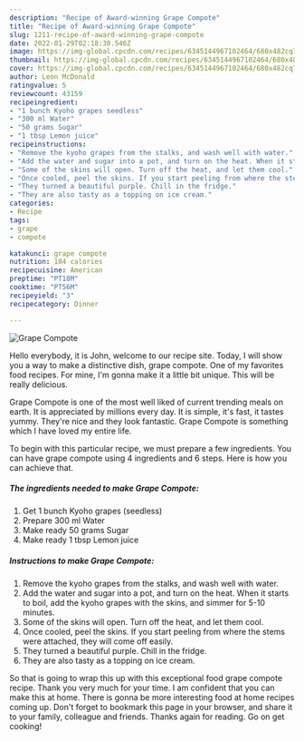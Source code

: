 ```yaml
---
description: "Recipe of Award-winning Grape Compote"
title: "Recipe of Award-winning Grape Compote"
slug: 1211-recipe-of-award-winning-grape-compote
date: 2022-01-29T02:18:30.546Z
image: https://img-global.cpcdn.com/recipes/6345144967102464/680x482cq70/grape-compote-recipe-main-photo.jpg
thumbnail: https://img-global.cpcdn.com/recipes/6345144967102464/680x482cq70/grape-compote-recipe-main-photo.jpg
cover: https://img-global.cpcdn.com/recipes/6345144967102464/680x482cq70/grape-compote-recipe-main-photo.jpg
author: Leon McDonald
ratingvalue: 5
reviewcount: 43159
recipeingredient:
- "1 bunch Kyoho grapes seedless"
- "300 ml Water"
- "50 grams Sugar"
- "1 tbsp Lemon juice"
recipeinstructions:
- "Remove the kyoho grapes from the stalks, and wash well with water."
- "Add the water and sugar into a pot, and turn on the heat. When it starts to boil, add the kyoho grapes with the skins, and simmer for 5-10 minutes."
- "Some of the skins will open. Turn off the heat, and let them cool."
- "Once cooled, peel the skins. If you start peeling from where the stems were attached, they will come off easily."
- "They turned a beautiful purple. Chill in the fridge."
- "They are also tasty as a topping on ice cream."
categories:
- Recipe
tags:
- grape
- compote

katakunci: grape compote 
nutrition: 184 calories
recipecuisine: American
preptime: "PT18M"
cooktime: "PT56M"
recipeyield: "3"
recipecategory: Dinner

---
```



![Grape Compote](https://img-global.cpcdn.com/recipes/6345144967102464/680x482cq70/grape-compote-recipe-main-photo.jpg)

Hello everybody, it is John, welcome to our recipe site. Today, I will show you a way to make a distinctive dish, grape compote. One of my favorites food recipes. For mine, I'm gonna make it a little bit unique. This will be really delicious.

Grape Compote is one of the most well liked of current trending meals on earth. It is appreciated by millions every day. It is simple, it's fast, it tastes yummy. They're nice and they look fantastic. Grape Compote is something which I have loved my entire life.




To begin with this particular recipe, we must prepare a few ingredients. You can have grape compote using 4 ingredients and 6 steps. Here is how you can achieve that.

<!--inarticleads1-->

##### The ingredients needed to make Grape Compote:

1. Get 1 bunch Kyoho grapes (seedless)
1. Prepare 300 ml Water
1. Make ready 50 grams Sugar
1. Make ready 1 tbsp Lemon juice




<!--inarticleads2-->

##### Instructions to make Grape Compote:

1. Remove the kyoho grapes from the stalks, and wash well with water.
1. Add the water and sugar into a pot, and turn on the heat. When it starts to boil, add the kyoho grapes with the skins, and simmer for 5-10 minutes.
1. Some of the skins will open. Turn off the heat, and let them cool.
1. Once cooled, peel the skins. If you start peeling from where the stems were attached, they will come off easily.
1. They turned a beautiful purple. Chill in the fridge.
1. They are also tasty as a topping on ice cream.




So that is going to wrap this up with this exceptional food grape compote recipe. Thank you very much for your time. I am confident that you can make this at home. There is gonna be more interesting food at home recipes coming up. Don't forget to bookmark this page in your browser, and share it to your family, colleague and friends. Thanks again for reading. Go on get cooking!
